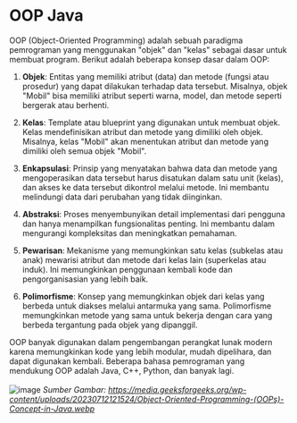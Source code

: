 # OOP Java

OOP (Object-Oriented Programming) adalah sebuah paradigma pemrograman yang menggunakan "objek" dan "kelas" sebagai dasar untuk membuat program. Berikut adalah beberapa konsep dasar dalam OOP:

1. **Objek**: Entitas yang memiliki atribut (data) dan metode (fungsi atau prosedur) yang dapat dilakukan terhadap data tersebut. Misalnya, objek "Mobil" bisa memiliki atribut seperti warna, model, dan metode seperti bergerak atau berhenti.

2. **Kelas**: Template atau blueprint yang digunakan untuk membuat objek. Kelas mendefinisikan atribut dan metode yang dimiliki oleh objek. Misalnya, kelas "Mobil" akan menentukan atribut dan metode yang dimiliki oleh semua objek "Mobil".

3. **Enkapsulasi**: Prinsip yang menyatakan bahwa data dan metode yang mengoperasikan data tersebut harus disatukan dalam satu unit (kelas), dan akses ke data tersebut dikontrol melalui metode. Ini membantu melindungi data dari perubahan yang tidak diinginkan.

4. **Abstraksi**: Proses menyembunyikan detail implementasi dari pengguna dan hanya menampilkan fungsionalitas penting. Ini membantu dalam mengurangi kompleksitas dan meningkatkan pemahaman.

5. **Pewarisan**: Mekanisme yang memungkinkan satu kelas (subkelas atau anak) mewarisi atribut dan metode dari kelas lain (superkelas atau induk). Ini memungkinkan penggunaan kembali kode dan pengorganisasian yang lebih baik.

6. **Polimorfisme**: Konsep yang memungkinkan objek dari kelas yang berbeda untuk diakses melalui antarmuka yang sama. Polimorfisme memungkinkan metode yang sama untuk bekerja dengan cara yang berbeda tergantung pada objek yang dipanggil.

OOP banyak digunakan dalam pengembangan perangkat lunak modern karena memungkinkan kode yang lebih modular, mudah dipelihara, dan dapat digunakan kembali. Beberapa bahasa pemrograman yang mendukung OOP adalah Java, C++, Python, dan banyak lagi. <br><br>
![image](https://github.com/iambeno1/oop-java/assets/161951897/07597d06-53ef-4ada-a4fc-d4bb345fbf32)
<i>Sumber Gambar: https://media.geeksforgeeks.org/wp-content/uploads/20230712121524/Object-Oriented-Programming-(OOPs)-Concept-in-Java.webp </i>
